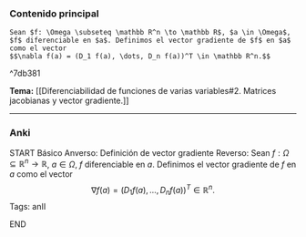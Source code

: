 ### Contenido principal

```ad-Formal
Sean $f: \Omega \subseteq \mathbb R^n \to \mathbb R$, $a \in \Omega$, $f$ diferenciable en $a$. Definimos el vector gradiente de $f$ en $a$ como el vector
$$\nabla f(a) = (D_1 f(a), \dots, D_n f(a))^T \in \mathbb R^n.$$
```

^7db381

**Tema:** [[Diferenciabilidad de funciones de varias variables#2. Matrices jacobianas y vector gradiente.]]

---
### Anki

START
Básico
Anverso: Definición de vector gradiente
Reverso: Sean $f: \Omega \subseteq \mathbb R^n \to \mathbb R$, $a \in \Omega$, $f$ diferenciable en $a$. Definimos el vector gradiente de $f$ en $a$ como el vector
$$\nabla f(a) = (D_1 f(a), \dots, D_n f(a))^T \in \mathbb R^n.$$
Tags: anII
<!--ID: 1728820185212-->
END